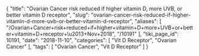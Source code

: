{
    "title": "Ovarian Cancer risk reduced if higher vitamin D, more UVB, or better vitamin D receptor",
    "slug": "ovarian-cancer-risk-reduced-if-higher-vitamin-d-more-uvb-or-better-vitamin-d-receptor",
    "aliases": [
        "/Ovarian+Cancer+risk+reduced+if+higher+vitamin+D+more+UVB+or+better+vitamin+D+receptor+\u2013+Nov+2018",
        "/10191"
    ],
    "tiki_page_id": 10191,
    "date": "2018-11-10",
    "categories": [
        "Vit D Receptor",
        "Ovarian Cancer"
    ],
    "tags": [
        "Ovarian Cancer",
        "Vit D Receptor"
    ]
}